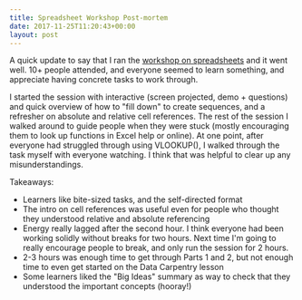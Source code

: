 ```yaml
---
title: Spreadsheet Workshop Post-mortem 
date: 2017-11-25T11:20:43+00:00
layout: post
---
```

A quick update to say that I ran the [workshop on
spreadsheets](https://pipitone.github.io/qmed-computes/messy-data.html) and it
went well. 10+ people attended, and everyone seemed to learn something, and
appreciate having concrete tasks to work through.

I started the session with interactive (screen projected, demo + questions) and
quick overview of how to "fill down" to create sequences, and a refresher on
absolute and relative cell references. The rest of the session I walked around
to guide people when they were stuck (mostly encouraging them to look up
functions in Excel help or online). At one point, after everyone had struggled
through using VLOOKUP(), I walked through the task myself with everyone
watching. I think that was helpful to clear up any misunderstandings.

Takeaways:
- Learners like bite-sized tasks, and the self-directed format
- The intro on cell references was useful even for people who thought they understood relative and absolute referencing
- Energy really lagged after the second hour. I think everyone had been working solidly without breaks for two hours. Next time I'm going to really encourage people to break, and only run the session for 2 hours.
- 2-3 hours was enough time to get through Parts 1 and 2, but not enough time to even get started on the Data Carpentry lesson
- Some learners liked the "Big Ideas" summary as way to check that they understood the important concepts (hooray!)
